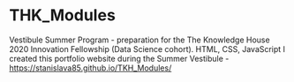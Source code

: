 # THK_Modules
Vestibule Summer Program - preparation for the The Knowledge House 2020 Innovation Fellowship (Data Science cohort).
HTML, CSS, JavaScript
I created this portfolio website during the Summer Vestibule - https://stanislava85.github.io/TKH_Modules/

